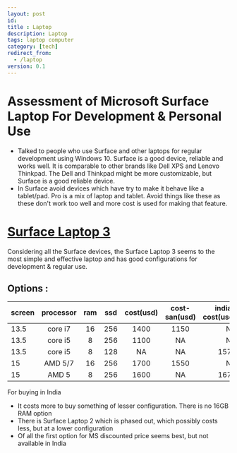 ```yaml
---
layout: post
id: 
title : Laptop 
description: Laptop 
tags: laptop computer 
category: [tech]
redirect_from:
  - /laptop
version: 0.1
---
```

# Assessment of Microsoft Surface Laptop For Development & Personal Use

- Talked to people who use Surface and other laptops for regular development using Windows 10. Surface is a good device, reliable and works well. It is comparable to other brands like Dell XPS and Lenovo Thinkpad. The Dell and Thinkpad might be more customizable, but Surface is a good reliable device.
- In Surface avoid devices which have try to make it behave like a tablet/pad. Pro is a mix of laptop and tablet. Avoid things like these as these don't work too well and more cost is used for making that feature.

# [Surface Laptop 3](https://www.microsoft.com/en-us/p/surface-laptop-3/8vfggh1r94tm?activetab=overview)

Considering all the Surface devices, the Surface Laptop 3 seems to the most simple and effective laptop and has good configurations for development & regular use.

## Options : 

| screen | processor |  ram  |  ssd  | cost(usd) | cost-san(usd) | india-cost(usd) |
| :----- | :-------: | :---: | :---: | :-------: | :-----------: | --------------: |
| 13.5   |  core i7  |  16   |  256  |   1400    |     1150      |              NA |
| 13.5   |  core i5  |   8   |  256  |   1100    |      NA       |              NA |
| 13.5   |  core i5  |   8   |  128  |    NA     |      NA       |            1570 |
| 15     |  AMD 5/7  |  16   |  256  |   1700    |     1550      |              NA |
| 15     |   AMD 5   |   8   |  256  |   1600    |      NA       |            1670 |

For buying in India
- It costs more to buy something of lesser configuration. There is no 16GB RAM option
- There is Surface Laptop 2 which is phased out, which possibly costs less, but at a lower configuration
- Of all the first option for MS discounted price seems best, but not available in India



